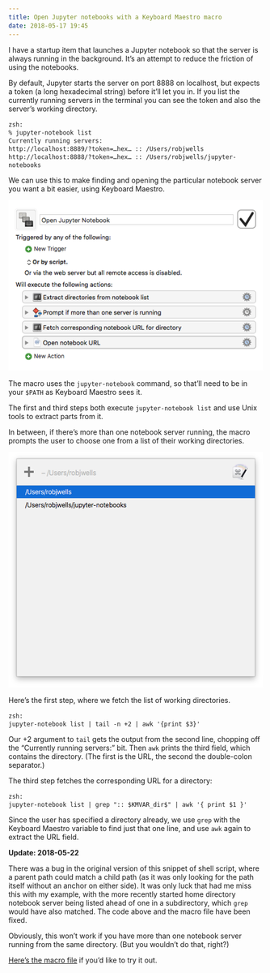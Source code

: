 ```yaml
---
title: Open Jupyter notebooks with a Keyboard Maestro macro
date: 2018-05-17 19:45
---
```


I have a startup item that launches a Jupyter notebook so that the server is always running in the background. It’s an attempt to reduce the friction of using the notebooks.

By default, Jupyter starts the server on port 8888 on localhost, but expects a token (a long hexadecimal string) before it’ll let you in. If you list the currently running servers in the terminal you can see the token and also the server’s working directory.
    
    zsh:
    % jupyter-notebook list
    Currently running servers:
    http://localhost:8889/?token=…hex… :: /Users/robjwells
    http://localhost:8888/?token=…hex… :: /Users/robjwells/jupyter-notebooks

We can use this to make finding and opening the particular notebook server you want a bit easier, using Keyboard Maestro.

<p>
    <img
        src="/images/2018-05-17-macro-overview.png"
        alt="A screenshot showing the (minimised) Keyboard Maestro steps"
        />
</p>

The macro uses the `jupyter-notebook` command, so that’ll need to be in your `$PATH` as Keyboard Maestro sees it.

The first and third steps both execute `jupyter-notebook list` and use Unix tools to extract parts from it.

In between, if there’s more than one notebook server running, the macro prompts the user to choose one from a list of their working directories.

<p>
    <img
        src="/images/2018-05-17-notebook-list.png"
        alt="A Keyboard Maestro list selection dialogue"
        class="no-border"
        width=534
        height=464
        />
</p>


Here’s the first step, where we fetch the list of working directories.

    zsh:
    jupyter-notebook list | tail -n +2 | awk '{print $3}'

Our +2 argument to `tail` gets the output from the second line, chopping off the “Currently running servers:” bit. Then `awk` prints the third field, which contains the directory. (The first is the URL, the second the double-colon separator.)

The third step fetches the corresponding URL for a directory:

    zsh:
    jupyter-notebook list | grep ":: $KMVAR_dir$" | awk '{ print $1 }'

Since the user has specified a directory already, we use `grep` with the Keyboard Maestro variable to find just that one line, and use `awk` again to extract the URL field.

<div class="flag" id="update-20180522">
  <p><strong>Update: <time>2018-05-22</time></strong></p>
  <p>There was a bug in the original version of this snippet of shell script, where a parent path could match a child path (as it was only looking for the path itself without an anchor on either side). It was only luck that had me miss this with my example, with the more recently started home directory notebook server being listed ahead of one in a subdirectory, which <code>grep</code> would have also matched. The code above and the macro file have been fixed.</p>
</div>

Obviously, this won’t work if you have more than one notebook server running from the same directory. (But you wouldn’t do that, right?)

[Here’s the macro file][macro] if you’d like to try it out.

[macro]: /files/OpenJupyterNotebook.kmmacros
